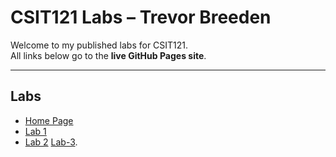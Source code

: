 # CSIT121 Labs – Trevor Breeden

Welcome to my published labs for CSIT121.  
All links below go to the **live GitHub Pages site**.

---

## Labs

- [Home Page](https://trevorbreeden007-netizen.github.io/CSIT121/index.html)
- [Lab 1](https://trevorbreeden007-netizen.github.io/CSIT121/lab01/aboutme.html)
- [Lab 2](https://trevorbreeden007-netizen.github.io/CSIT121/lab02/index.html)
  [Lab-3](https://trevorbreeden007-netizen.github.io/CSIT121/lab03/index.html).
